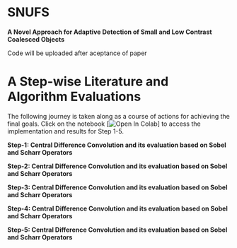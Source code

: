 # **SNUFS**
**A Novel Approach for Adaptive Detection of Small and Low Contrast Coalesced Objects**

Code will be uploaded after aceptance of paper


# **A Step-wise Literature and Algorithm Evaluations**

The following journey is taken along as a course of actions for achieving the final goals. Click on the notebook [![Open In Colab](https://colab.research.google.com/drive/1X6s6dUhdk_JDZ9uG_rc7I7Us70nruB6-?usp=share_link)] to access the implementation and results for Step 1-5.

**Step-1: Central Difference Convolution and its evaluation based on Sobel and Scharr Operators**


**Step-2: Central Difference Convolution and its evaluation based on Sobel and Scharr Operators**


**Step-3: Central Difference Convolution and its evaluation based on Sobel and Scharr Operators**


**Step-4: Central Difference Convolution and its evaluation based on Sobel and Scharr Operators**


**Step-5: Central Difference Convolution and its evaluation based on Sobel and Scharr Operators**



